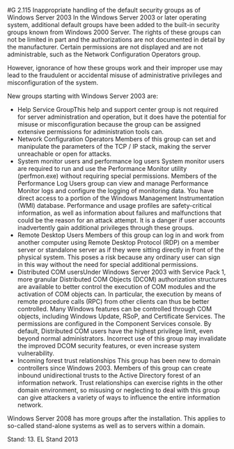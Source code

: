 #G 2.115 Inappropriate handling of the default security groups as of Windows Server 2003
In the Windows Server 2003 or later operating system, additional default groups have been added to the built-in security groups known from Windows 2000 Server. The rights of these groups can not be limited in part and the authorizations are not documented in detail by the manufacturer. Certain permissions are not displayed and are not administrable, such as the Network Configuration Operators group.

However, ignorance of how these groups work and their improper use may lead to the fraudulent or accidental misuse of administrative privileges and misconfiguration of the system.

New groups starting with Windows Server 2003 are:

* Help Service GroupThis help and support center group is not required for server administration and operation, but it does have the potential for misuse or misconfiguration because the group can be assigned extensive permissions for administration tools can.
* Network Configuration Operators Members of this group can set and manipulate the parameters of the TCP / IP stack, making the server unreachable or open for attacks.
* System monitor users and performance log users System monitor users are required to run and use the Performance Monitor utility (perfmon.exe) without requiring special permissions. Members of the Performance Log Users group can view and manage Performance Monitor logs and configure the logging of monitoring data. You have direct access to a portion of the Windows Management Instrumentation (WMI) database. Performance and usage profiles are safety-critical information, as well as information about failures and malfunctions that could be the reason for an attack attempt. It is a danger if user accounts inadvertently gain additional privileges through these groups.
* Remote Desktop Users Members of this group can log in and work from another computer using Remote Desktop Protocol (RDP) on a member server or standalone server as if they were sitting directly in front of the physical system. This poses a risk because any ordinary user can sign in this way without the need for special additional permissions.
* Distributed COM usersUnder Windows Server 2003 with Service Pack 1, more granular Distributed COM Objects (DCOM) authorization structures are available to better control the execution of COM modules and the activation of COM objects can. In particular, the execution by means of remote procedure calls (RPC) from other clients can thus be better controlled. Many Windows features can be controlled through COM objects, including Windows Update, RSoP, and Certificate Services. The permissions are configured in the Component Services console. By default, Distributed COM users have the highest privilege limit, even beyond normal administrators. Incorrect use of this group may invalidate the improved DCOM security features, or even increase system vulnerability.
* Incoming forest trust relationships This group has been new to domain controllers since Windows 2003. Members of this group can create inbound unidirectional trusts to the Active Directory forest of an information network. Trust relationships can exercise rights in the other domain environment, so misusing or neglecting to deal with this group can give attackers a variety of ways to influence the entire information network.


Windows Server 2008 has more groups after the installation. This applies to so-called stand-alone systems as well as to servers within a domain.

Stand: 13. EL Stand 2013



